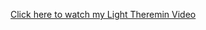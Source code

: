 [Click here to watch my Light Theremin Video](https://www.youtube.com/watch?v=G39NI_8iyS4&list=UUV3qJw_Y4bD2KFwsbpA3nnA)